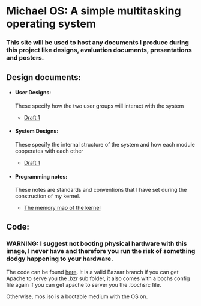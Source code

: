 
<h1>Michael OS: A simple multitasking operating system</h1>
<h3>This site will be used to host any documents I produce during this project like designs, evaluation documents, presentations and posters.</h3>

<h2>Design documents:</h2>
<ul>
    <li>
        <h4>User Designs:</h4>
        <p>These specify how the two user groups will interact with the system</p>
        <ul>
            <li><a href="Designs/User Design draft1.html">Draft 1</a></li>
        </ul>
    </li>
    <li>
        <h4>System Designs:</h4>
        <p>These specify the internal structure of the system and how each module cooperates with each other</p>
        <ul>
            <li><a href="Designs/System Design draft1.pdf">Draft 1</a></li>
        </ul>
    </li>
    <li>
        <h4>Programming notes:</h4>
        <p>These notes are standards and conventions that I have set during the construction of my kernel.</p>
        <ul>
            <li><a href="Designs/Kernel Memory Map.html">The memory map of the kernel</a></li>
        </ul>
    </li>
</ul>
<h2> Code: </h2>
    <h3>WARNING: I suggest not booting physical hardware with this image, I never have and therefore you run the risk of something dodgy happening to your hardware.</h3>
    <p>The code can be found <a href="mos">here</a>. It is a valid Bazaar branch if you can get Apache to serve you the .bzr sub folder, it also comes with a bochs config file again if you can get apache to server you the .bochsrc file.</p>
    <p>Otherwise, mos.iso is a bootable medium with the OS on.</p>

</body>